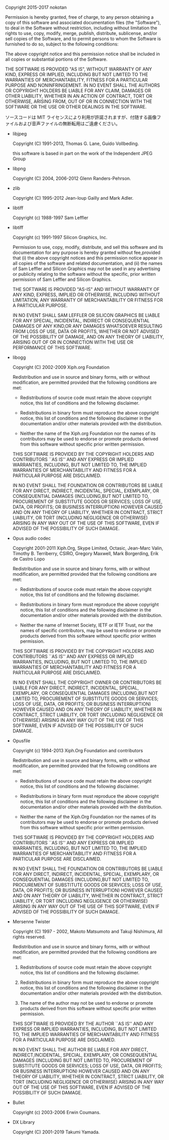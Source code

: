 Copyright 2015-2017 nokotan

Permission is hereby granted, free of charge, to any person obtaining a copy of this software and associated documentation files (the "Software"), to deal in the Software without restriction, including without limitation the rights to use, copy, modify, merge, publish, distribute, sublicense, and/or sell copies of the Software, and to permit persons to whom the Software is furnished to do so, subject to the following conditions:

The above copyright notice and this permission notice shall be included in all copies or substantial portions of the Software.

THE SOFTWARE IS PROVIDED "AS IS", WITHOUT WARRANTY OF ANY KIND, EXPRESS OR IMPLIED, INCLUDING BUT NOT LIMITED TO THE WARRANTIES OF MERCHANTABILITY, FITNESS FOR A PARTICULAR PURPOSE AND NONINFRINGEMENT. IN NO EVENT SHALL THE AUTHORS OR COPYRIGHT HOLDERS BE LIABLE FOR ANY CLAIM, DAMAGES OR OTHER LIABILITY, WHETHER IN AN ACTION OF CONTRACT, TORT OR OTHERWISE, ARISING FROM, OUT OF OR IN CONNECTION WITH THE SOFTWARE OR THE USE OR OTHER DEALINGS IN THE SOFTWARE.

ソースコードは MIT ライセンスにより利用が許諾されますが、付随する画像ファイルおよび音声ファイルの無断転用はご遠慮ください。

- libjpeg

  Copyright (C) 1991-2013, Thomas G. Lane, Guido Vollbeding.
  
  this software is based in part on the work of the Independent JPEG Group

- libpng

  Copyright (C) 2004, 2006-2012 Glenn Randers-Pehrson.

- zlib

  Copyright (C) 1995-2012 Jean-loup Gailly and Mark Adler.

- libtiff
  
  Copyright (c) 1988-1997 Sam Leffler

- libtiff

  Copyright (c) 1991-1997 Silicon Graphics, Inc.

  Permission to use, copy, modify, distribute, and sell this software and its documentation for any purpose is hereby granted without fee,provided that (i) the above copyright notices and this permission notice appear in all copies of the software and related documentation, and (ii) the names of Sam Leffler and Silicon Graphics may not be used in any advertising or publicity relating to the software without the specific, prior written permission of Sam Leffler and Silicon Graphics.

  THE SOFTWARE IS PROVIDED "AS-IS" AND WITHOUT WARRANTY OF ANY KIND, EXPRESS, IMPLIED OR OTHERWISE, INCLUDING WITHOUT LIMITATION, ANY WARRANTY OF MERCHANTABILITY OR FITNESS FOR A PARTICULAR PURPOSE.

  IN NO EVENT SHALL SAM LEFFLER OR SILICON GRAPHICS BE LIABLE FOR ANY SPECIAL, INCIDENTAL, INDIRECT OR CONSEQUENTIAL DAMAGES OF ANY KIND,OR ANY DAMAGES WHATSOEVER RESULTING FROM LOSS OF USE, DATA OR PROFITS, WHETHER OR NOT ADVISED OF THE POSSIBILITY OF DAMAGE, AND ON ANY THEORY OF LIABILITY, ARISING OUT OF OR IN CONNECTION WITH THE USE OR PERFORMANCE OF THIS SOFTWARE.

- libogg

  Copyright (C) 2002-2009 Xiph.org Foundation

  Redistribution and use in source and binary forms, with or without modification, are permitted provided that the following conditions are met:

  - Redistributions of source code must retain the above copyright notice, this list of conditions and the following disclaimer.

  - Redistributions in binary form must reproduce the above copyright notice, this list of conditions and the following disclaimer in the documentation and/or other materials provided with the distribution.

  - Neither the name of the Xiph.org Foundation nor the names of its contributors may be used to endorse or promote products derived from this software without specific prior written permission.

  THIS SOFTWARE IS PROVIDED BY THE COPYRIGHT HOLDERS AND CONTRIBUTORS ``AS IS'' AND ANY EXPRESS OR IMPLIED WARRANTIES, INCLUDING, BUT NOT LIMITED TO, THE IMPLIED WARRANTIES OF MERCHANTABILITY AND FITNESS FOR A PARTICULAR PURPOSE ARE DISCLAIMED.
  
  IN NO EVENT SHALL THE FOUNDATION OR CONTRIBUTORS BE LIABLE FOR ANY DIRECT, INDIRECT, INCIDENTAL, SPECIAL, EXEMPLARY, OR CONSEQUENTIAL DAMAGES (INCLUDING,BUT NOT LIMITED TO, PROCUREMENT OF SUBSTITUTE GOODS OR SERVICES; LOSS OF USE, DATA, OR PROFITS; OR BUSINESS INTERRUPTION) HOWEVER CAUSED AND ON ANY THEORY OF LIABILITY, WHETHER IN CONTRACT, STRICT LIABILITY, OR TORT (INCLUDING NEGLIGENCE OR OTHERWISE) ARISING IN ANY WAY OUT OF THE USE OF THIS SOFTWARE, EVEN IF ADVISED OF THE POSSIBILITY OF SUCH DAMAGE.

- Opus audio codec

  Copyright 2001-2011 Xiph.Org, Skype Limited, Octasic, Jean-Marc Valin, Timothy B. Terriberry, CSIRO, Gregory Maxwell, Mark Borgerding, Erik de Castro Lopo

  Redistribution and use in source and binary forms, with or without modification, are permitted provided that the following conditions are met:

  - Redistributions of source code must retain the above copyright notice, this list of conditions and the following disclaimer.

  - Redistributions in binary form must reproduce the above copyright notice, this list of conditions and the following disclaimer in the documentation and/or other materials provided with the distribution.

  - Neither the name of Internet Society, IETF or IETF Trust, nor the names of specific contributors, may be used to endorse or promote products derived from this software without specific prior written permission.

  THIS SOFTWARE IS PROVIDED BY THE COPYRIGHT HOLDERS AND CONTRIBUTORS ``AS IS'' AND ANY EXPRESS OR IMPLIED WARRANTIES, INCLUDING, BUT NOT LIMITED TO, THE IMPLIED WARRANTIES OF MERCHANTABILITY AND FITNESS FOR A PARTICULAR PURPOSE ARE DISCLAIMED. 
  
  IN NO EVENT SHALL THE COPYRIGHT OWNER OR CONTRIBUTORS BE LIABLE FOR ANY DIRECT, INDIRECT, INCIDENTAL, SPECIAL, EXEMPLARY, OR CONSEQUENTIAL DAMAGES (INCLUDING,BUT NOT LIMITED TO, PROCUREMENT OF SUBSTITUTE GOODS OR SERVICES; LOSS OF USE, DATA, OR PROFITS; OR BUSINESS INTERRUPTION) HOWEVER CAUSED AND ON ANY THEORY OF LIABILITY, WHETHER IN CONTRACT, STRICT LIABILITY, OR TORT (INCLUDING NEGLIGENCE OR OTHERWISE) ARISING IN ANY WAY OUT OF THE USE OF THIS SOFTWARE, EVEN IF ADVISED OF THE POSSIBILITY OF SUCH DAMAGE.

- Opusfile

  Copyright (c) 1994-2013 Xiph.Org Foundation and contributors

  Redistribution and use in source and binary forms, with or without modification, are permitted provided that the following conditions are met:
  
  - Redistributions of source code must retain the above copyright notice, this list of conditions and the following disclaimer.

  - Redistributions in binary form must reproduce the above copyright notice, this list of conditions and the following disclaimer in the documentation and/or other materials provided with the distribution.

  - Neither the name of the Xiph.Org Foundation nor the names of its contributors may be used to endorse or promote products derived from this software without specific prior written permission.

  THIS SOFTWARE IS PROVIDED BY THE COPYRIGHT HOLDERS AND CONTRIBUTORS ``AS IS'' AND ANY EXPRESS OR IMPLIED WARRANTIES, INCLUDING, BUT NOT LIMITED TO, THE IMPLIED WARRANTIES OF MERCHANTABILITY AND FITNESS FOR A PARTICULAR PURPOSE ARE DISCLAIMED.
  
  IN NO EVENT SHALL THE FOUNDATION OR CONTRIBUTORS BE LIABLE FOR ANY DIRECT, INDIRECT, INCIDENTAL, SPECIAL, EXEMPLARY, OR CONSEQUENTIAL DAMAGES (INCLUDING,BUT NOT LIMITED TO, PROCUREMENT OF SUBSTITUTE GOODS OR SERVICES; LOSS OF USE, DATA, OR PROFITS; OR BUSINESS INTERRUPTION) HOWEVER CAUSED AND ON ANY THEORY OF LIABILITY, WHETHER IN CONTRACT, STRICT LIABILITY, OR TORT (INCLUDING NEGLIGENCE OR OTHERWISE) ARISING IN ANY WAY OUT OF THE USE OF THIS SOFTWARE, EVEN IF ADVISED OF THE POSSIBILITY OF SUCH DAMAGE.

- Mersenne Twister

  Copyright (C) 1997 - 2002, Makoto Matsumoto and Takuji Nishimura, All rights reserved.

  Redistribution and use in source and binary forms, with or without modification, are permitted provided that the following conditions are met:

  1. Redistributions of source code must retain the above copyright notice, this list of conditions and the following disclaimer.

  2. Redistributions in binary form must reproduce the above copyright notice, this list of conditions and the following disclaimer in the documentation and/or other materials provided with the distribution.

  3. The name of the author may not be used to endorse or promote products derived from this software without specific prior written permission.

  THIS SOFTWARE IS PROVIDED BY THE AUTHOR ``AS IS'' AND ANY EXPRESS OR IMPLIED WARRANTIES, INCLUDING, BUT NOT LIMITED TO, THE IMPLIED WARRANTIES OF MERCHANTABILITY AND FITNESS FOR A PARTICULAR PURPOSE ARE DISCLAIMED.

  IN NO EVENT SHALL THE AUTHOR BE LIABLE FOR ANY DIRECT, INDIRECT,INCIDENTAL, SPECIAL, EXEMPLARY, OR CONSEQUENTIAL DAMAGES (INCLUDING BUT NOT LIMITED TO, PROCUREMENT OF SUBSTITUTE GOODS OR SERVICES; LOSS OF USE, DATA, OR PROFITS; OR BUSINESS INTERRUPTION) HOWEVER CAUSED AND ON ANY THEORY OF LIABILITY, WHETHER IN CONTRACT, STRICT LIABILITY, OR TORT (INCLUDING NEGLIGENCE OR OTHERWISE) ARISING IN ANY WAY OUT OF THE USE OF THIS SOFTWARE, EVEN IF ADVISED OF THE POSSIBILITY OF SUCH DAMAGE.

- Bullet

  Copyright (c) 2003-2006 Erwin Coumans.

- DX Library

  Copyright (C) 2001-2019 Takumi Yamada.
